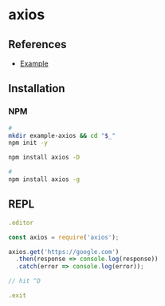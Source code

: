 # axios

## References

- [Example](https://github.com/axios/axios#example)

## Installation

### NPM

```sh
#
mkdir example-axios && cd "$_"
npm init -y

npm install axios -D

#
npm install axios -g
```

## REPL

```js
.editor

const axios = require('axios');

axios.get('https://google.com')
  .then(response => console.log(response))
  .catch(error => console.log(error));

// hit ^D

.exit
```
